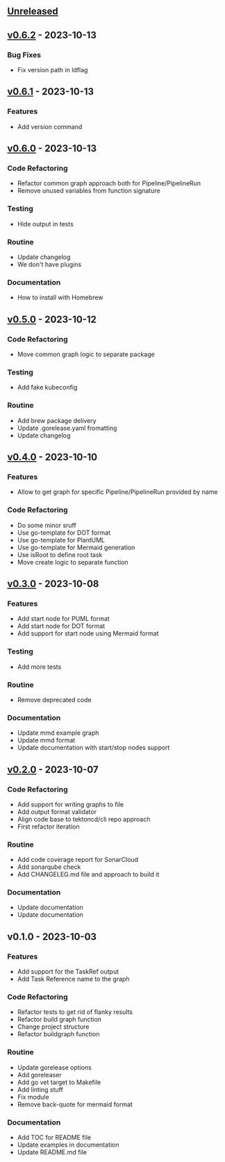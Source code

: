 <a name="unreleased"></a>
## [Unreleased]


<a name="v0.6.2"></a>
## [v0.6.2] - 2023-10-13
### Bug Fixes

- Fix version path in ldflag


<a name="v0.6.1"></a>
## [v0.6.1] - 2023-10-13
### Features

- Add version command


<a name="v0.6.0"></a>
## [v0.6.0] - 2023-10-13
### Code Refactoring

- Refactor common graph approach both for Pipeline/PipelineRun
- Remove unused variables from function signature

### Testing

- Hide output in tests

### Routine

- Update changelog
- We don't have plugins

### Documentation

- How to install with Homebrew


<a name="v0.5.0"></a>
## [v0.5.0] - 2023-10-12
### Code Refactoring

- Move common graph logic to separate package

### Testing

- Add fake kubeconfig

### Routine

- Add brew package delivery
- Update .gorelease.yaml fromatting
- Update changelog


<a name="v0.4.0"></a>
## [v0.4.0] - 2023-10-10
### Features

- Allow to get graph for specific Pipeline/PipelineRun provided by name

### Code Refactoring

- Do some minor sruff
- Use go-template for DOT format
- Use go-template for PlantUML
- Use go-template for Mermaid generation
- Use isRoot to define root task
- Move create logic to separate function


<a name="v0.3.0"></a>
## [v0.3.0] - 2023-10-08
### Features

- Add start node for PUML format
- Add start node for DOT format
- Add support for start node using Mermaid format

### Testing

- Add more tests

### Routine

- Remove deprecated code

### Documentation

- Update mmd example graph
- Update mmd format
- Update documentation with start/stop nodes support


<a name="v0.2.0"></a>
## [v0.2.0] - 2023-10-07
### Code Refactoring

- Add support for writing graphs to file
- Add output format validator
- Align code base to tektoncd/cli repo approach
- First refactor iteration

### Routine

- Add code coverage report for SonarCloud
- Add sonarqube check
- Add CHANGELEG.md file and approach to build it

### Documentation

- Update documentation
- Update documentation


<a name="v0.1.0"></a>
## v0.1.0 - 2023-10-03
### Features

- Add support for the TaskRef output
- Add Task Reference name to the graph

### Code Refactoring

- Refactor tests to get rid of flanky results
- Refactor build graph function
- Change project structure
- Refactor buildgraph function

### Routine

- Update gorelease options
- Add goreleaser
- Add go vet target to Makefile
- Add linting stuff
- Fix module
- Remove back-quote for mermaid format

### Documentation

- Add TOC for README file
- Update examples in documentation
- Update README.md file


[Unreleased]: https://github.com/sergk/tkn-graph/compare/v0.6.2...HEAD
[v0.6.2]: https://github.com/sergk/tkn-graph/compare/v0.6.1...v0.6.2
[v0.6.1]: https://github.com/sergk/tkn-graph/compare/v0.6.0...v0.6.1
[v0.6.0]: https://github.com/sergk/tkn-graph/compare/v0.5.0...v0.6.0
[v0.5.0]: https://github.com/sergk/tkn-graph/compare/v0.4.0...v0.5.0
[v0.4.0]: https://github.com/sergk/tkn-graph/compare/v0.3.0...v0.4.0
[v0.3.0]: https://github.com/sergk/tkn-graph/compare/v0.2.0...v0.3.0
[v0.2.0]: https://github.com/sergk/tkn-graph/compare/v0.1.0...v0.2.0
